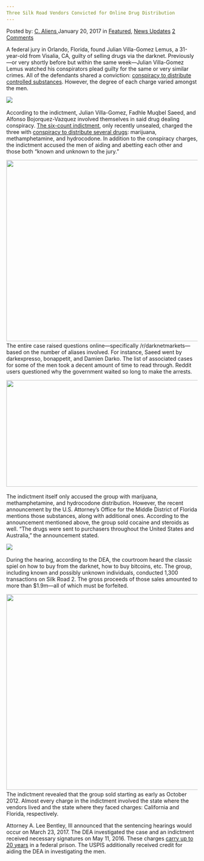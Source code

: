 ```yaml
---
Three Silk Road Vendors Convicted for Online Drug Distribution
---
```

<article class="post-listing post-17621 post type-post status-publish format-standard has-post-thumbnail hentry  tag-convicted tag-distribution tag-drug tag-road tag-silk tag-vendors">
    <div class="post-inner">
        <span>Posted by: <a href="https://www.deepdotweb.com/author/caliens/" title="">C. Aliens </a></span>
    <span>January 20, 2017</span>
    <span>in <a href="https://www.deepdotweb.com/category/deepdot-news/" rel="category tag">Featured</a>, <a href="https://www.deepdotweb.com/category/news-updates/" rel="category tag">News Updates</a></span>
    <span><a href="https://www.deepdotweb.com/2017/01/20/three-silk-road-vendors-convicted-for-online-drug-distribution/#comments">2 Comments</a></span>
    </p>
    <div class="clear"></div>
    <div class="entry">
    <p>A federal jury in Orlando, Florida, found Julian Villa-Gomez Lemus, a 31-year-old from Visalia, CA, guilty of selling drugs via the darknet. Previously—or very shortly before but within the same week—Julian Villa-Gomez Lemus watched his conspirators plead guilty for the same or very similar crimes. All of the defendants shared a conviction: <a href="https://www.dea.gov/divisions/mia/2017/mia010517.shtml">conspiracy to distribute controlled substances</a>. However, the degree of each charge varied amongst the men.</p>
    <p><img class="wp-image-17629 aligncenter" src="/imgs/2017/01/word-image-76.png" srcset="/imgs/2017/01/word-image-76.png 575w, /imgs/2017/01/word-image-76-300x165.png 300w" sizes="(max-width: 575px) 100vw, 575px" /></p>
    <p>According to the indictment, Julian Villa-Gomez, Fadhle Muqbel Saeed, and Alfonso Bojorquez-Vazquez involved themselves in said drug dealing conspiracy. <a href="https://www.scribd.com/document/336047020/flmd-047016068221">The six-count indictment</a>, only recently unsealed, charged the three with <a href="https://www.justice.gov/usao-mdfl/pr/california-man-convicted-conspiracy-distribute-drugs-internet">conspiracy to distribute several drugs</a>: marijuana, methamphetamine, and hydrocodone. In addition to the conspiracy charges, the indictment accused the men of aiding and abetting each other and those both “known and unknown to the jury.”</p>
    <p><img class="wp-image-17630 aligncenter" src="/imgs/2017/01/word-image-17.jpeg" width="846" height="476" srcset="/imgs/2017/01/word-image-17.jpeg 1920w, /imgs/2017/01/word-image-17-300x169.jpeg 300w, /imgs/2017/01/word-image-17-1024x576.jpeg 1024w" sizes="(max-width: 846px) 100vw, 846px" /><br />
    The entire case raised questions online—specifically /r/darknetmarkets—based on the number of aliases involved. For instance, Saeed went by darkexpresso, bonappetit, and Damien Darko. The list of associated cases for some of the men took a decent amount of time to read through. Reddit users questioned why the government waited so long to make the arrests.</p>
    <p><img class="wp-image-17631 aligncenter" src="/imgs/2017/01/word-image-18.jpeg" width="773" height="280" srcset="/imgs/2017/01/word-image-18.jpeg 1080w, /imgs/2017/01/word-image-18-300x109.jpeg 300w, /imgs/2017/01/word-image-18-1024x371.jpeg 1024w" sizes="(max-width: 773px) 100vw, 773px" /></p>
    <p>The indictment itself only accused the group with marijuana, methamphetamine, and hydrocodone distribution. However, the recent announcement by the U.S. Attorney’s Office for the Middle District of Florida mentions those substances, along with additional ones. According to the announcement mentioned above, the group sold cocaine and steroids as well. “The drugs were sent to purchasers throughout the United States and Australia,” the announcement stated.</p>
    <p><img class="wp-image-17632 aligncenter" src="/imgs/2017/01/word-image-77.png" srcset="/imgs/2017/01/word-image-77.png 580w, /imgs/2017/01/word-image-77-300x119.png 300w" sizes="(max-width: 580px) 100vw, 580px" /></p>
    <p>During the hearing, according to the DEA, the courtroom heard the classic spiel on how to buy from the darknet, how to buy bitcoins, etc. The group, including known and possibly unknown individuals, conducted 1,300 transactions on Silk Road 2. The gross proceeds of those sales amounted to more than $1.9m—all of which must be forfeited.</p>
    <p><img class="wp-image-17633 aligncenter" src="/imgs/2017/01/word-image-19.jpeg" width="814" height="514" srcset="/imgs/2017/01/word-image-19.jpeg 1712w, /imgs/2017/01/word-image-19-300x189.jpeg 300w, /imgs/2017/01/word-image-19-1024x647.jpeg 1024w" sizes="(max-width: 814px) 100vw, 814px" /><br />
    The indictment revealed that the group sold starting as early as October 2012. Almost every charge in the indictment involved the state where the vendors lived and the state where they faced charges: California and Florida, respectively.</p>
    <p>Attorney A. Lee Bentley, III announced that the sentencing hearings would occur on March 23, 2017. The DEA investigated the case and an indictment received necessary signatures on May 11, 2016. These charges <a href="https://www.deepdotweb.com/2016/02/29/silk-road-vendors-plutopete-and-richierich-sentenced-to-5-years/">carry up to 20 years</a> in a federal prison. The USPIS additionally received credit for aiding the DEA in investigating the men.</p>
    </div>
    <span style="display:none"><a href="https://www.deepdotweb.com/tag/convicted/" rel="tag">convicted</a> <a href="https://www.deepdotweb.com/tag/distribution/" rel="tag">distribution</a>    <a href="https://www.deepdotweb.com/tag/vendors/" rel="tag">vendors</a></span> <span style="display:none" class="updated">2017-01-20</span>
    <div style="display:none" class="vcard author" itemprop="author" itemscope itemtype="http://schema.org/Person"><strong class="fn" itemprop="name"><a href="https://www.deepdotweb.com/author/caliens/" title="Posts by C. Aliens" rel="author">C. Aliens</a></strong></div>
    </div>
</article>

